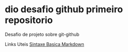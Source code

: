 # dio desafio github primeiro repositorio
Desafio de projeto sobre git-github

Links Uteis 
[Sintaxe  Basica Markdown](https://www.markdownguide.org/basic-syntax/)
